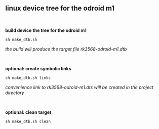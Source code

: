 ## linux device tree for the odroid m1

<br/>

**build device the tree for the odroid m1**
```
sh make_dtb.sh
```

<i>the build will produce the target file rk3568-odroid-m1.dtb</i>

<br/>

**optional: create symbolic links**
```
sh make_dtb.sh links
```

<i>convenience link to rk3568-odroid-m1.dts will be created in the project directory</i>

<br/>

**optional: clean target**
```
sh make_dtb.sh clean
```

